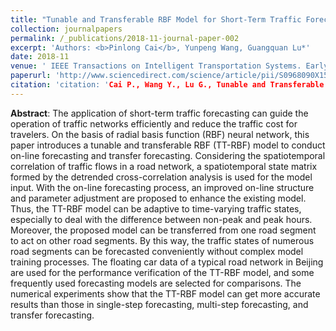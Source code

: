 ```yaml
---
title: "Tunable and Transferable RBF Model for Short-Term Traffic Forecasting"
collection: journalpapers
permalink: /_publications/2018-11-journal-paper-002
excerpt: 'Authors: <b>Pinlong Cai</b>, Yunpeng Wang, Guangquan Lu*'
date: 2018-11
venue: ' IEEE Transactions on Intelligent Transportation Systems. Early Access.'
paperurl: 'http://www.sciencedirect.com/science/article/pii/S0968090X15003812'
citation: 'citation: 'Cai P., Wang Y., Lu G., Tunable and Transferable RBF Model for Short-Term Traffic Forecasting, IEEE Transactions on Intelligent Transportation Systems. Early Access, doi: 10.1109/TITS.2018.2882814'
---
```



**Abstract**: The application of short-term traffic forecasting can guide the operation of traffic networks efficiently and reduce the traffic cost for travelers. On the basis of radial basis function (RBF) neural network, this paper introduces a tunable and transferable RBF (TT-RBF) model to conduct on-line forecasting and transfer forecasting. Considering the spatiotemporal correlation of traffic flows in a road network, a spatiotemporal state matrix formed by the detrended cross-correlation analysis is used for the model input. With the on-line forecasting process, an improved on-line structure and parameter adjustment are proposed to enhance the existing model. Thus, the TT-RBF model can be adaptive to time-varying traffic states, especially to deal with the difference between non-peak and peak hours. Moreover, the proposed model can be transferred from one road segment to act on other road segments. By this way, the traffic states of numerous road segments can be forecasted conveniently without complex model training processes. The floating car data of a typical road network in Beijing are used for the performance verification of the TT-RBF model, and some frequently used forecasting models are selected for comparisons. The numerical experiments show that the TT-RBF model can get more accurate results than those in single-step forecasting, multi-step forecasting, and transfer forecasting.
